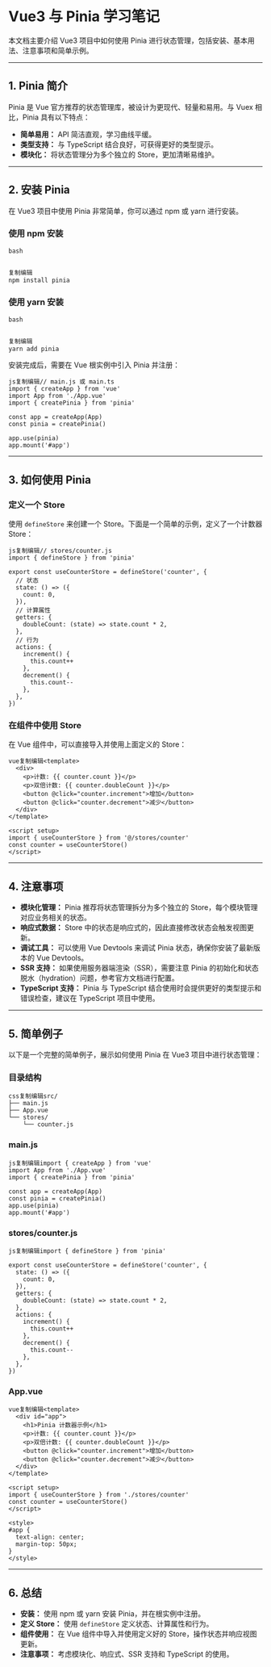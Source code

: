 # Vue3 与 Pinia 学习笔记

本文档主要介绍 Vue3 项目中如何使用 Pinia 进行状态管理，包括安装、基本用法、注意事项和简单示例。

------

## 1. Pinia 简介

Pinia 是 Vue 官方推荐的状态管理库，被设计为更现代、轻量和易用。与 Vuex 相比，Pinia 具有以下特点：

- **简单易用：** API 简洁直观，学习曲线平缓。
- **类型支持：** 与 TypeScript 结合良好，可获得更好的类型提示。
- **模块化：** 将状态管理分为多个独立的 Store，更加清晰易维护。

------

## 2. 安装 Pinia

在 Vue3 项目中使用 Pinia 非常简单，你可以通过 npm 或 yarn 进行安装。

### 使用 npm 安装

```cmd
bash


复制编辑
npm install pinia
```

### 使用 yarn 安装

```cmd
bash


复制编辑
yarn add pinia
```

安装完成后，需要在 Vue 根实例中引入 Pinia 并注册：

```vue
js复制编辑// main.js 或 main.ts
import { createApp } from 'vue'
import App from './App.vue'
import { createPinia } from 'pinia'

const app = createApp(App)
const pinia = createPinia()

app.use(pinia)
app.mount('#app')
```

------

## 3. 如何使用 Pinia

### 定义一个 Store

使用 `defineStore` 来创建一个 Store。下面是一个简单的示例，定义了一个计数器 Store：

```vue
js复制编辑// stores/counter.js
import { defineStore } from 'pinia'

export const useCounterStore = defineStore('counter', {
  // 状态
  state: () => ({
    count: 0,
  }),
  // 计算属性
  getters: {
    doubleCount: (state) => state.count * 2,
  },
  // 行为
  actions: {
    increment() {
      this.count++
    },
    decrement() {
      this.count--
    },
  },
})
```

### 在组件中使用 Store

在 Vue 组件中，可以直接导入并使用上面定义的 Store：

```vue
vue复制编辑<template>
  <div>
    <p>计数: {{ counter.count }}</p>
    <p>双倍计数: {{ counter.doubleCount }}</p>
    <button @click="counter.increment">增加</button>
    <button @click="counter.decrement">减少</button>
  </div>
</template>

<script setup>
import { useCounterStore } from '@/stores/counter'
const counter = useCounterStore()
</script>
```

------

## 4. 注意事项

- **模块化管理：** Pinia 推荐将状态管理拆分为多个独立的 Store，每个模块管理对应业务相关的状态。
- **响应式数据：** Store 中的状态是响应式的，因此直接修改状态会触发视图更新。
- **调试工具：** 可以使用 Vue Devtools 来调试 Pinia 状态，确保你安装了最新版本的 Vue Devtools。
- **SSR 支持：** 如果使用服务器端渲染（SSR），需要注意 Pinia 的初始化和状态脱水（hydration）问题，参考官方文档进行配置。
- **TypeScript 支持：** Pinia 与 TypeScript 结合使用时会提供更好的类型提示和错误检查，建议在 TypeScript 项目中使用。

------

## 5. 简单例子

以下是一个完整的简单例子，展示如何使用 Pinia 在 Vue3 项目中进行状态管理：

### 目录结构

```
css复制编辑src/
├── main.js
├── App.vue
└── stores/
    └── counter.js
```

### main.js

```vue
js复制编辑import { createApp } from 'vue'
import App from './App.vue'
import { createPinia } from 'pinia'

const app = createApp(App)
const pinia = createPinia()
app.use(pinia)
app.mount('#app')
```

### stores/counter.js

```vue
js复制编辑import { defineStore } from 'pinia'

export const useCounterStore = defineStore('counter', {
  state: () => ({
    count: 0,
  }),
  getters: {
    doubleCount: (state) => state.count * 2,
  },
  actions: {
    increment() {
      this.count++
    },
    decrement() {
      this.count--
    },
  },
})
```

### App.vue

```vue
vue复制编辑<template>
  <div id="app">
    <h1>Pinia 计数器示例</h1>
    <p>计数: {{ counter.count }}</p>
    <p>双倍计数: {{ counter.doubleCount }}</p>
    <button @click="counter.increment">增加</button>
    <button @click="counter.decrement">减少</button>
  </div>
</template>

<script setup>
import { useCounterStore } from './stores/counter'
const counter = useCounterStore()
</script>

<style>
#app {
  text-align: center;
  margin-top: 50px;
}
</style>
```

------

## 6. 总结

- **安装：** 使用 npm 或 yarn 安装 Pinia，并在根实例中注册。
- **定义 Store：** 使用 `defineStore` 定义状态、计算属性和行为。
- **组件使用：** 在 Vue 组件中导入并使用定义好的 Store，操作状态并响应视图更新。
- **注意事项：** 考虑模块化、响应式、SSR 支持和 TypeScript 的使用。